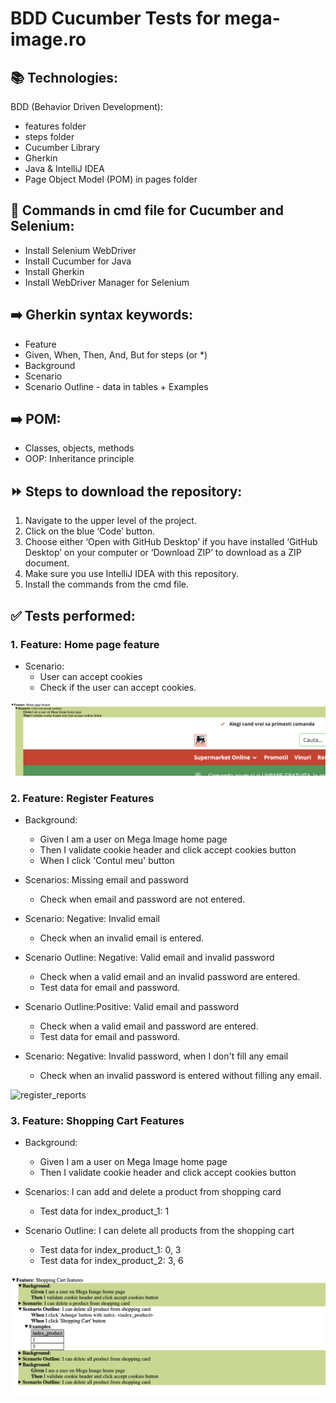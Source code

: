 # BDD Cucumber Tests for mega-image.ro

## 📚 Technologies:

BDD (Behavior Driven Development):

- features folder
- steps folder
- Cucumber Library
- Gherkin
- Java & IntelliJ IDEA
- Page Object Model (POM) in pages folder

## 📝 Commands in cmd file for Cucumber and Selenium:

- Install Selenium WebDriver
- Install Cucumber for Java
- Install Gherkin
- Install WebDriver Manager for Selenium

## ➡️ Gherkin syntax keywords:
- Feature
- Given, When, Then, And, But for steps (or *)
- Background
- Scenario
- Scenario Outline - data in tables + Examples
## ➡️ POM:
- Classes, objects, methods
- OOP: Inheritance principle

## ⏩ Steps to download the repository:
1. Navigate to the upper level of the project.
2. Click on the blue ‘Code’ button.
3. Choose either ‘Open with GitHub Desktop’ if you have installed ‘GitHub Desktop’ on your computer or ‘Download ZIP’ to download as a ZIP document.
4. Make sure you use IntelliJ IDEA with this repository.
5. Install the commands from the cmd file.


## ✅ Tests performed:
### 1. Feature: Home page feature
- Scenario:
    - User can accept cookies
    - Check if the user can accept cookies.

![home_reports](src/test/images_for_reports/home_reports.png)


### 2. Feature: Register Features
- Background:
  - Given I am a user on Mega Image home page
  - Then I validate cookie header and click accept cookies button
  - When I click 'Contul meu' button

- Scenarios: Missing email and password
  - Check when email and password are not entered.

- Scenario: Negative: Invalid email
  - Check when an invalid email is entered.

- Scenario Outline: Negative: Valid email and invalid password
  - Check when a valid email and an invalid password are entered.
  - Test data for email and password.

- Scenario Outline:Positive: Valid email and password
  - Check when a valid email and password are entered.
  - Test data for email and password.

- Scenario: Negative: Invalid password, when I don't fill any email
  - Check when an invalid password is entered without filling any email.

![register_reports](link)
### 3. Feature: Shopping Cart Features
- Background:
  - Given I am a user on Mega Image home page
  - Then I validate cookie header and click accept cookies button

- Scenarios: I can add and delete a product from shopping card
  - Test data for index_product_1: 1

- Scenario Outline: I can delete all products from the shopping cart
  - Test data for index_product_1: 0, 3
  - Test data for index_product_2: 3, 6

![shoppingCart_reports](src/test/images_for_reports/shoppingCart_reports.png)
